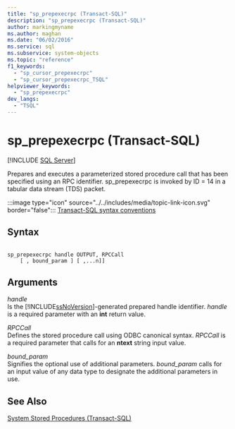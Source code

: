 ```yaml
---
title: "sp_prepexecrpc (Transact-SQL)"
description: "sp_prepexecrpc (Transact-SQL)"
author: markingmyname
ms.author: maghan
ms.date: "06/02/2016"
ms.service: sql
ms.subservice: system-objects
ms.topic: "reference"
f1_keywords:
  - "sp_cursor_prepexecrpc"
  - "sp_cursor_prepexecrpc_TSQL"
helpviewer_keywords:
  - "sp_prepexecrpc"
dev_langs:
  - "TSQL"
---
```

# sp_prepexecrpc (Transact-SQL)
[!INCLUDE [SQL Server](../../includes/applies-to-version/sqlserver.md)]

  Prepares and executes a parameterized stored procedure call that has been specified using an RPC identifier. sp_prepexecrpc is invoked by ID = 14 in a tabular data stream (TDS) packet.  
  
 :::image type="icon" source="../../includes/media/topic-link-icon.svg" border="false"::: [Transact-SQL syntax conventions](../../t-sql/language-elements/transact-sql-syntax-conventions-transact-sql.md)  
  
## Syntax  
  
```  
  
sp_prepexecrpc handle OUTPUT, RPCCall  
    [ , bound_param ] [ ,...n]]  
```  
  
## Arguments  
 *handle*  
 Is the [!INCLUDE[ssNoVersion](../../includes/ssnoversion-md.md)]-generated prepared handle identifier. *handle* is a required parameter with an **int** return value.  
  
 *RPCCall*  
 Defines the stored procedure call using ODBC canonical syntax. *RPCCall* is a required parameter that calls for an **ntext** string input value.  
  
 *bound_param*  
 Signifies the optional use of additional parameters. *bound_param* calls for an input value of any data type to designate the additional parameters in use.  
  
## See Also  
 [System Stored Procedures &#40;Transact-SQL&#41;](../../relational-databases/system-stored-procedures/system-stored-procedures-transact-sql.md)  
  
  

